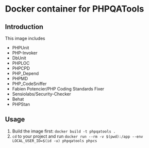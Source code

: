 # Docker container for PHPQATools

## Introduction

This image includes
* PHPUnit
* PHP-Invoker
* DbUnit
* PHPLOC
* PHPCPD
* PHP_Depend
* PHPMD
* PHP_CodeSniffer
* Fabien Potencier/PHP Coding Standards Fixer
* Sensiolabs/Security-Checker
* Behat
* PHPStan

## Usage

1. Build the image first: `docker build -t phpqatools .`
1. `cd` to your project and run `docker run --rm -v $(pwd):/app --env LOCAL_USER_ID=$(id -u) phpqatools phpcs`